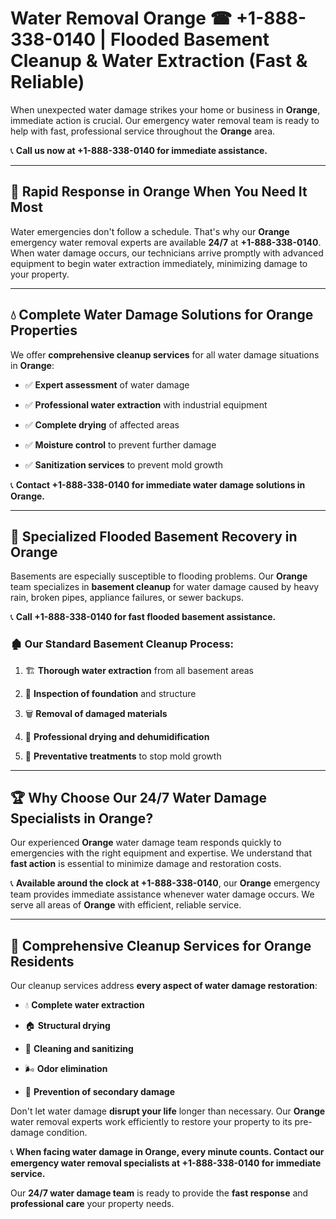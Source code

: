 # Water Removal Orange ☎ +1-888-338-0140 | Flooded Basement Cleanup & Water Extraction (Fast & Reliable)

When unexpected water damage strikes your home or business in **Orange**, immediate action is crucial. Our emergency water removal team is ready to help with fast, professional service throughout the **Orange** area. 

📞 **Call us now at +1-888-338-0140 for immediate assistance.**
---
## 🚀 Rapid Response in Orange When You Need It Most
Water emergencies don't follow a schedule. That's why our **Orange** emergency water removal experts are available **24/7** at **+1-888-338-0140**. When water damage occurs, our technicians arrive promptly with advanced equipment to begin water extraction immediately, minimizing damage to your property.
---
## 💧 Complete Water Damage Solutions for Orange Properties
We offer **comprehensive cleanup services** for all water damage situations in **Orange**:
- ✅ **Expert assessment** of water damage  
- ✅ **Professional water extraction** with industrial equipment  
- ✅ **Complete drying** of affected areas  
- ✅ **Moisture control** to prevent further damage  
- ✅ **Sanitization services** to prevent mold growth  
📞 **Contact +1-888-338-0140 for immediate water damage solutions in Orange.**
---
## 🌊 Specialized Flooded Basement Recovery in Orange
Basements are especially susceptible to flooding problems. Our **Orange** team specializes in **basement cleanup** for water damage caused by heavy rain, broken pipes, appliance failures, or sewer backups. 
📞 **Call +1-888-338-0140 for fast flooded basement assistance.**
### 🏚️ Our Standard Basement Cleanup Process:
1. 🏗️ **Thorough water extraction** from all basement areas  
2. 🔎 **Inspection of foundation** and structure  
3. 🗑️ **Removal of damaged materials**  
4. 💨 **Professional drying and dehumidification**  
5. 🚫 **Preventative treatments** to stop mold growth  
---
## 🏆 Why Choose Our 24/7 Water Damage Specialists in Orange?
Our experienced **Orange** water damage team responds quickly to emergencies with the right equipment and expertise. We understand that **fast action** is essential to minimize damage and restoration costs.
📞 **Available around the clock at +1-888-338-0140**, our **Orange** emergency team provides immediate assistance whenever water damage occurs. We serve all areas of **Orange** with efficient, reliable service.
---
## 🧹 Comprehensive Cleanup Services for Orange Residents
Our cleanup services address **every aspect of water damage restoration**:
- 💧 **Complete water extraction**  
- 🏠 **Structural drying**  
- 🧼 **Cleaning and sanitizing**  
- 🌬️ **Odor elimination**  
- 🚫 **Prevention of secondary damage**  
Don't let water damage **disrupt your life** longer than necessary. Our **Orange** water removal experts work efficiently to restore your property to its pre-damage condition.
📞 **When facing water damage in Orange, every minute counts. Contact our emergency water removal specialists at +1-888-338-0140 for immediate service.**
Our **24/7 water damage team** is ready to provide the **fast response** and **professional care** your property needs.
